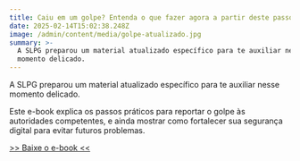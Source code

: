 ```yaml
---
title: Caiu em um golpe? Entenda o que fazer agora a partir deste passo a passo.
date: 2025-02-14T15:02:38.248Z
image: /admin/content/media/golpe-atualizado.jpg
summary: >-
  A SLPG preparou um material atualizado específico para te auxiliar nesse
  momento delicado.
---
```

A SLPG preparou um material atualizado específico para te auxiliar nesse momento delicado.

Este e-book explica os passos práticos para reportar o golpe às autoridades competentes, e ainda mostrar como fortalecer sua segurança digital para evitar futuros problemas.

[\>> Baixe o e-book <<](https://multiformaci.com.br/clientes/slpg/golpes.pdf)
